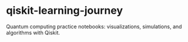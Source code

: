 # qiskit-learning-journey
Quantum computing practice notebooks: visualizations, simulations, and algorithms with Qiskit.
